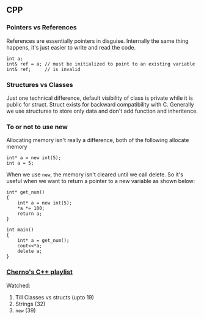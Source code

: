 ## CPP
### Pointers vs References
References are essentially pointers in disguise. Internally the same thing happens, it's just easier to write and read the code.

```
int a;
int& ref = a; // must be initialized to point to an existing variable
int& ref; 	  // is invalid
```

### Structures vs Classes
Just one technical difference, default visibility of class is private while it is public for struct. Struct exists for backward compatibility with C. Generally we use structures to store only data and don't add function and inheritence.

### To or not to use new
Allocating memory isn't really a difference, both of the following allocate memory
```
int* a = new int(5);
int a = 5;
```

When we use `new`, the memory isn't cleared until we call delete. So it's useful when we want to return a pointer to a new variable as shown below:
```
int* get_num()
{
	int* a = new int(5);
	*a *= 100;
	return a;
}

int main()
{
	int* a = get_num();
	cout<<*a;
	delete a;
}
```

### [Cherno's C++ playlist](https://www.youtube.com/watch?v=18c3MTX0PK0&list=PLlrATfBNZ98dudnM48yfGUldqGD0S4FFb&ab_channel=TheCherno)
Watched:
1. Till Classes vs structs (upto 19)
1. Strings (32)
1. `new` (39)